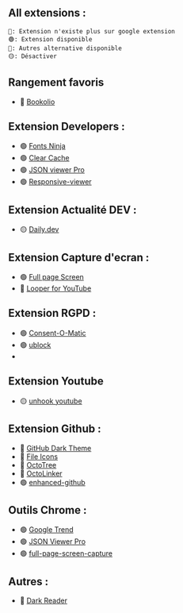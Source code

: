## All extensions :
```
🔴: Extension n'existe plus sur google extension 
🟢: Extension disponible
🔵: Autres alternative disponible
🟡: Désactiver 
```

## Rangement favoris 
- 🔴 [Bookolio](https://chrome.google.com/webstore/detail/bookolio/lbgmbgopjppdjfopndcniomnhpodajba?hl=fr)

## Extension Developers : 
- 🟢 [Fonts Ninja](https://chrome.google.com/webstore/detail/fonts-ninja/eljapbgkmlngdpckoiiibecpemleclhh)
- 🟢 [Clear Cache](https://chrome.google.com/webstore/detail/clear-cache/cppjkneekbjaeellbfkmgnhonkkjfpdn)
- 🟢 [JSON viewer Pro](https://chrome.google.com/webstore/detail/json-viewer-pro/eifflpmocdbdmepbjaopkkhbfmdgijcc?hl=fr)
- 🟢 [Responsive-viewer](https://chrome.google.com/webstore/detail/responsive-viewer/inmopeiepgfljkpkidclfgbgbmfcennb)
## Extension Actualité DEV :
- 🟡 [Daily.dev](https://chrome.google.com/webstore/detail/dailydev-the-homepage-dev/jlmpjdjjbgclbocgajdjefcidcncaied?hl=fr)
## Extension Capture d'ecran : 
- 🟢 [Full page Screen](https://chrome.google.com/webstore/detail/gofullpage-full-page-scre/fdpohaocaechififmbbbbbknoalclacl)
- 🔵 [Looper for YouTube](https://chrome.google.com/webstore/detail/looper-for-youtube/iggpfpnahkgpnindfkdncknoldgnccdg?hl=fr)

## Extension RGPD : 
- 🟢 [Consent-O-Matic](https://chrome.google.com/webstore/detail/consent-o-matic/mdjildafknihdffpkfmmpnpoiajfjnjd?hl=fr)
- 🟢 [ublock](https://chrome.google.com/webstore/detail/ublock-origin/cjpalhdlnbpafiamejdnhcphjbkeiagm?hl=fr)
- 
## Extension Youtube 
- 🟡 [unhook youtube](https://chrome.google.com/webstore/detail/unhook-remove-youtube-rec/khncfooichmfjbepaaaebmommgaepoid/related)

## Extension Github : 
- 🔵 [GitHub Dark Theme](https://chrome.google.com/webstore/detail/github-dark-theme/odkdlljoangmamjilkamahebpkgpeacp?hl=fr) 
- 🔵 [File Icons](https://chrome.google.com/webstore/detail/file-icons-for-github-and/ficfmibkjjnpogdcfhfokmihanoldbfe?hl=fr)
- 🔵 [OctoTree](https://chrome.google.com/webstore/detail/octotree-github-code-tree/bkhaagjahfmjljalopjnoealnfndnagc?hl=fr)
- 🔵 [OctoLinker](https://chrome.google.com/webstore/detail/octolinker/jlmafbaeoofdegohdhinkhilhclaklkp)
- 🟢 [enhanced-github](https://chrome.google.com/webstore/detail/enhanced-github/anlikcnbgdeidpacdbdljnabclhahhmd?hl=fr)

##  Outils Chrome : 
- 🟢 [Google Trend](https://trends.google.fr/trends/?geo=FR)
- 🟢 [JSON Viewer Pro](https://chrome.google.com/webstore/detail/json-viewer-pro/eifflpmocdbdmepbjaopkkhbfmdgijcc)
- 🟢 [full-page-screen-capture](https://chrome.google.com/webstore/detail/full-page-screen-capture/fdpohaocaechififmbbbbbknoalclacl)

## Autres : 
- 🔵 [Dark Reader](https://chrome.google.com/webstore/detail/dark-reader/eimadpbcbfnmbkopoojfekhnkhdbieeh?hl=fr)
